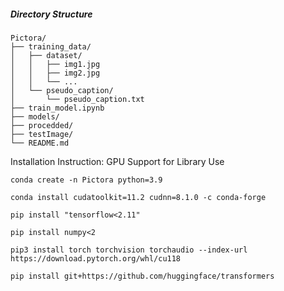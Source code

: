 
##### Directory Structure
```
Pictora/
├── training_data/
│   ├── dataset/
│   │   ├── img1.jpg
│   │   ├── img2.jpg
│   │   └── ...
│   └── pseudo_caption/
│       └── pseudo_caption.txt
├── train_model.ipynb
├── models/
├── procedded/
├── testImage/
└── README.md
```

Installation Instruction: GPU Support for Library Use

```
conda create -n Pictora python=3.9

conda install cudatoolkit=11.2 cudnn=8.1.0 -c conda-forge

pip install "tensorflow<2.11"

pip install numpy<2

pip3 install torch torchvision torchaudio --index-url https://download.pytorch.org/whl/cu118

pip install git+https://github.com/huggingface/transformers
```
